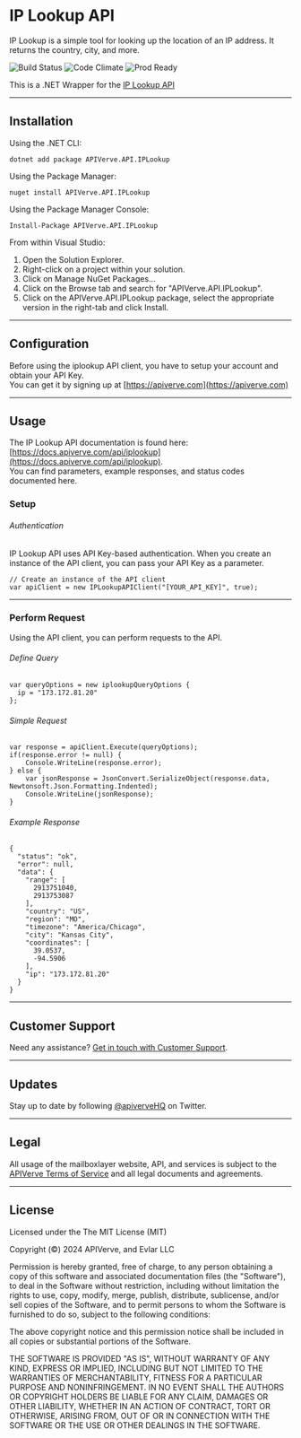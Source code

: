 IP Lookup API
============

IP Lookup is a simple tool for looking up the location of an IP address. It returns the country, city, and more.

![Build Status](https://img.shields.io/badge/build-passing-green)
![Code Climate](https://img.shields.io/badge/maintainability-B-purple)
![Prod Ready](https://img.shields.io/badge/production-ready-blue)

This is a .NET Wrapper for the [IP Lookup API](https://apiverve.com/marketplace/api/iplookup)

---

## Installation

Using the .NET CLI:
```
dotnet add package APIVerve.API.IPLookup
```

Using the Package Manager:
```
nuget install APIVerve.API.IPLookup
```

Using the Package Manager Console:
```
Install-Package APIVerve.API.IPLookup
```

From within Visual Studio:

1. Open the Solution Explorer.
2. Right-click on a project within your solution.
3. Click on Manage NuGet Packages...
4. Click on the Browse tab and search for "APIVerve.API.IPLookup".
5. Click on the APIVerve.API.IPLookup package, select the appropriate version in the right-tab and click Install.


---

## Configuration

Before using the iplookup API client, you have to setup your account and obtain your API Key.  
You can get it by signing up at [https://apiverve.com](https://apiverve.com)

---

## Usage

The IP Lookup API documentation is found here: [https://docs.apiverve.com/api/iplookup](https://docs.apiverve.com/api/iplookup).  
You can find parameters, example responses, and status codes documented here.

### Setup

###### Authentication
IP Lookup API uses API Key-based authentication. When you create an instance of the API client, you can pass your API Key as a parameter.

```
// Create an instance of the API client
var apiClient = new IPLookupAPIClient("[YOUR_API_KEY]", true);
```

---


### Perform Request
Using the API client, you can perform requests to the API.

###### Define Query

```
var queryOptions = new iplookupQueryOptions {
  ip = "173.172.81.20"
};
```

###### Simple Request

```
var response = apiClient.Execute(queryOptions);
if(response.error != null) {
	Console.WriteLine(response.error);
} else {
    var jsonResponse = JsonConvert.SerializeObject(response.data, Newtonsoft.Json.Formatting.Indented);
    Console.WriteLine(jsonResponse);
}
```

###### Example Response

```
{
  "status": "ok",
  "error": null,
  "data": {
    "range": [
      2913751040,
      2913753087
    ],
    "country": "US",
    "region": "MO",
    "timezone": "America/Chicago",
    "city": "Kansas City",
    "coordinates": [
      39.0537,
      -94.5906
    ],
    "ip": "173.172.81.20"
  }
}
```

---

## Customer Support

Need any assistance? [Get in touch with Customer Support](https://apiverve.com/contact).

---

## Updates
Stay up to date by following [@apiverveHQ](https://twitter.com/apiverveHQ) on Twitter.

---

## Legal

All usage of the mailboxlayer website, API, and services is subject to the [APIVerve Terms of Service](https://apiverve.com/terms) and all legal documents and agreements.

---

## License
Licensed under the The MIT License (MIT)

Copyright (&copy;) 2024 APIVerve, and Evlar LLC

Permission is hereby granted, free of charge, to any person obtaining a copy of this software and associated documentation files (the "Software"), to deal in the Software without restriction, including without limitation the rights to use, copy, modify, merge, publish, distribute, sublicense, and/or sell copies of the Software, and to permit persons to whom the Software is furnished to do so, subject to the following conditions:

The above copyright notice and this permission notice shall be included in all copies or substantial portions of the Software.

THE SOFTWARE IS PROVIDED "AS IS", WITHOUT WARRANTY OF ANY KIND, EXPRESS OR IMPLIED, INCLUDING BUT NOT LIMITED TO THE WARRANTIES OF MERCHANTABILITY, FITNESS FOR A PARTICULAR PURPOSE AND NONINFRINGEMENT. IN NO EVENT SHALL THE AUTHORS OR COPYRIGHT HOLDERS BE LIABLE FOR ANY CLAIM, DAMAGES OR OTHER LIABILITY, WHETHER IN AN ACTION OF CONTRACT, TORT OR OTHERWISE, ARISING FROM, OUT OF OR IN CONNECTION WITH THE SOFTWARE OR THE USE OR OTHER DEALINGS IN THE SOFTWARE.